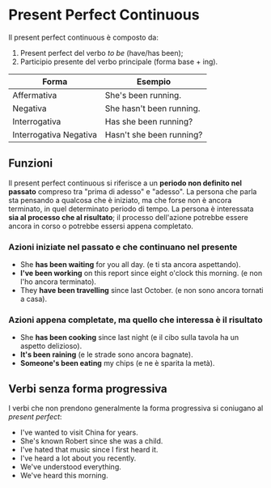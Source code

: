 # Present Perfect Continuous

Il present perfect continuous è composto da:

1. Present perfect del verbo _to be_ (have/has been);
2. Participio presente del verbo principale (forma base + ing).

| Forma                  | Esempio                  |
|------------------------|--------------------------|
| Affermativa            | She's been running.      |
| Negativa               | She hasn't been running. |
| Interrogativa          | Has she been running?    |
| Interrogativa Negativa | Hasn't she been running? |

## Funzioni

Il present perfect continuous si riferisce a un **periodo non definito nel passato** compreso tra "prima di adesso" e "adesso". La persona che parla sta pensando a qualcosa che è iniziato, ma che forse non è ancora terminato, in quel determinato periodo di tempo. La persona è interessata **sia al processo che al risultato**; il processo dell'azione potrebbe essere ancora in corso o potrebbe essersi appena completato.

### Azioni iniziate nel passato e che continuano nel presente

* She **has been waiting** for you all day. (e ti sta ancora aspettando).
* **I've been working** on this report since eight o'clock this morning. (e non l'ho ancora terminato).
* They **have been travelling** since last October. (e non sono ancora tornati a casa).

### Azioni appena completate, ma quello che interessa è il risultato

* She **has been cooking** since last night (e il cibo sulla tavola ha un aspetto delizioso).
* **It's been raining** (e le strade sono ancora bagnate).
* **Someone's been eating** my chips (e ne è sparita la metà).

## Verbi senza forma progressiva

I verbi che non prendono generalmente la forma progressiva si coniugano al _present perfect_:

* I've wanted to visit China for years.
* She's known Robert since she was a child.
* I've hated that music since I first heard it.
* I've heard a lot about you recently.
* We've understood everything.
* We've heard this morning.
